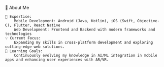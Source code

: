 🌟 About Me

    🎯 Expertise:
        Mobile Development: Android (Java, Kotlin), iOS (Swift, Objective-C), Flutter, React Native
        Web Development: Frontend and Backend with modern frameworks and technologies
    💡 Current Focus:
        Expanding my skills in cross-platform development and exploring cutting-edge web solutions.
    🌱 Learning Goals:
        Continuously evolving my knowledge in AI/ML integration in mobile apps and enhancing user experiences with AR/VR.

